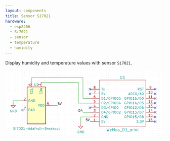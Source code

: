 ```yaml
---
layout: components
title: Sensor Si7021
hardware:
  - esp8266
  - Si7021
  - sensor
  - temperature
  - humidity
---
```


Display humidity and temperature values with sensor `Si7021`.

![](/assets/images/components/sensor-si7021-schematic.png)
